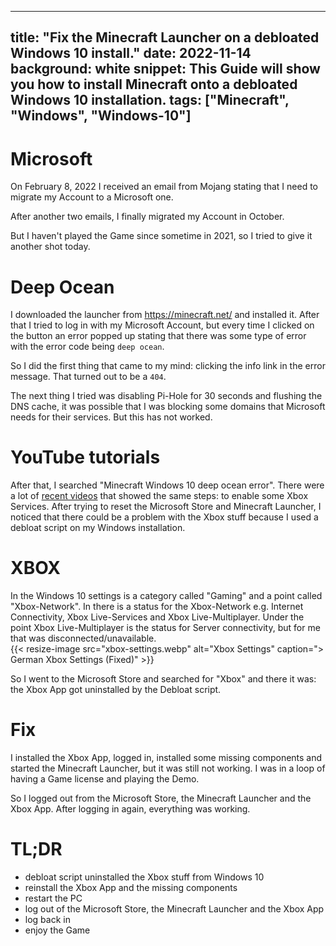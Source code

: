 
---
title: "Fix the Minecraft Launcher on a debloated Windows 10 install."
date: 2022-11-14
background: white
snippet: This Guide will show you how to install Minecraft onto a debloated Windows 10 installation.
tags: ["Minecraft", "Windows", "Windows-10"]
---

# Microsoft

On February 8, 2022 I received an email from Mojang stating that I need to migrate my Account to a Microsoft one.

After another two emails, I finally migrated my Account in October. 

But I haven't played the Game since sometime in 2021, so I tried to give it another shot today.

# Deep Ocean

I downloaded the launcher from https://minecraft.net/ and installed it. After that I tried to log in with my Microsoft Account, but every time I clicked on the button an error popped up stating that there was some type of error with the error code being `deep ocean`.  
  
So I did the first thing that came to my mind: clicking the info link in the error message. That turned out to be a `404`.  
  
The next thing I tried was disabling Pi-Hole for 30 seconds and flushing the DNS cache, it was possible that I was blocking some domains that Microsoft needs for their services. But this has not worked.

# YouTube tutorials

After that, I searched "Minecraft Windows 10 deep ocean error". There were a lot of [recent videos](https://www.youtube.com/watch?v=dmBJaZzQZco) that showed the same steps: to enable some Xbox Services. After trying to reset the Microsoft Store and Minecraft Launcher, I noticed that there could be a problem with the Xbox stuff because I used a debloat script on my Windows installation.

# XBOX

In the Windows 10 settings is a category called "Gaming" and a point called "Xbox-Network". In there is a status for the Xbox-Network e.g. Internet Connectivity, Xbox Live-Services and Xbox Live-Multiplayer.
Under the point Xbox Live-Multiplayer is the status for Server connectivity, but for me that was disconnected/unavailable.  
{{< resize-image src="xbox-settings.webp" alt="Xbox Settings" caption="> German Xbox Settings (Fixed)" >}}
  
So I went to the Microsoft Store and searched for "Xbox" and there it was: the Xbox App got uninstalled by the Debloat script.  

# Fix

I installed the Xbox App, logged in, installed some missing components and started the Minecraft Launcher, but it was still not working. I was in a loop of having a Game license and playing the Demo.  
  
So I logged out from the Microsoft Store, the Minecraft Launcher and the Xbox App. 
After logging in again, everything was working.

# TL;DR

- debloat script uninstalled the Xbox stuff from Windows 10
- reinstall the Xbox App and the missing components
- restart the PC
- log out of the Microsoft Store, the Minecraft Launcher and the Xbox App
- log back in
- enjoy the Game